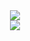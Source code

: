 <div align="center">
  <a href="https://MSR506.github.io/ohhh/">
    <img src="https://img.shields.io/badge/•_‎ _‎ _‎  _ _‎ _ _‎‎ _OPEN_REPO_MENU_‎ _‎ _‎ _‎‎ _ - _ _‎‎ _•-5c6bc0">
  </a>
</div>

<div align="center">
  <a href="https://MSR506.github.io/ohhh/">
    <img src="https://img.shields.io/badge/•_‎ _‎ _‎ - _ _‎ _ _‎‎ _OPEN_REPO_MENU_‎ _‎ _‎ _‎‎ _ _‎ _ _‎‎ _•-5c6bc0">
  </a>
</div>

